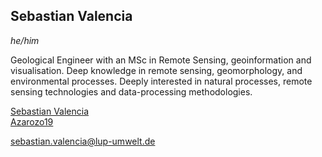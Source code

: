 ## Sebastian Valencia
*he/him*

Geological Engineer with an MSc in Remote Sensing, geoinformation and visualisation. Deep knowledge in remote sensing, geomorphology, and environmental processes. Deeply interested in natural processes, remote sensing technologies and data-processing methodologies.

<i class="fa-brands fa-linkedin"></i> [Sebastian Valencia](https://www.linkedin.com/in/juan-sebastian-valencia-906436145/)  
<i class="fa-brands fa-github"></i> [Azarozo19](https://github.com/Azarozo19)

<i class="fa-solid fa-envelope"></i> [sebastian.valencia@lup-umwelt.de](mailto:sebastian.valencia@lup-umwelt.de)
